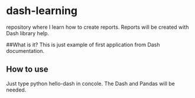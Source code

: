 # dash-learning
repository where I learn how to create reports.
Reports will be created with Dash library help.

##What is it?
This is just example of first application from Dash documentation.
## How to use
Just type python hello-dash in concole. The Dash and Pandas will be needed.
